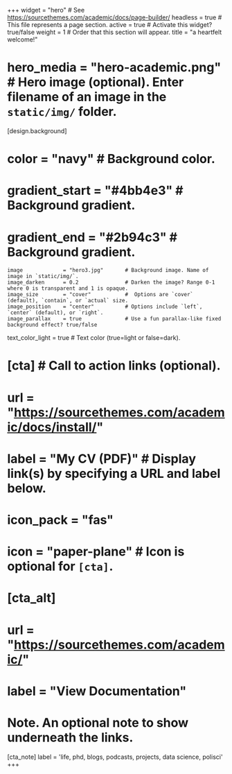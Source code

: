 +++
widget      = "hero"  # See https://sourcethemes.com/academic/docs/page-builder/
headless    = true    # This file represents a page section.
active      = true    # Activate this widget? true/false
weight      = 1       # Order that this section will appear.
title       = "a heartfelt welcome!"
# hero_media = "hero-academic.png"    # Hero image (optional). Enter filename of an image in the `static/img/` folder.

[design.background]
  # color             = "navy"            # Background color.
  # gradient_start    = "#4bb4e3"         # Background gradient.
  # gradient_end      = "#2b94c3"         # Background gradient.
  
    image             = "hero3.jpg"       # Background image. Name of image in `static/img/`.      
    image_darken      = 0.2               # Darken the image? Range 0-1 where 0 is transparent and 1 is opaque.
    image_size        = "cover"           #  Options are `cover` (default), `contain`, or `actual` size.
    image_position    = "center"          # Options include `left`, `center` (default), or `right`.
    image_parallax    = true              # Use a fun parallax-like fixed background effect? true/false
  
  text_color_light    = true              # Text color (true=light or false=dark).

# [cta]                                   # Call to action links (optional).
#  url        = "https://sourcethemes.com/academic/docs/install/"           
#  label      = "My CV (PDF)"             # Display link(s) by specifying a URL and label below.
#  icon_pack  = "fas"
#  icon       = "paper-plane"             # Icon is optional for `[cta]`.
  
# [cta_alt]
#  url        = "https://sourcethemes.com/academic/"
#  label      = "View Documentation"

# Note. An optional note to show underneath the links.
[cta_note]
  label       = 'life, phd, blogs, podcasts, projects, data science, polisci'
+++

